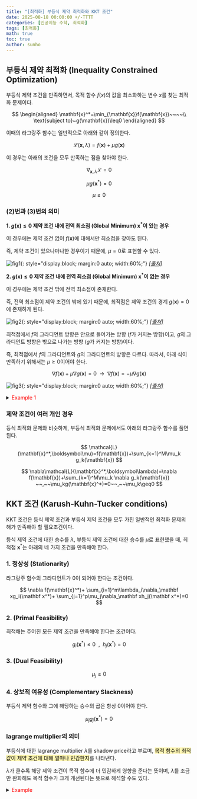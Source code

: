 ```yaml
---
title: "[최적화] 부등식 제약 최적화와 KKT 조건"
date: 2025-08-18 00:00:00 +/-TTTT
categories: [인공지능 수학, 최적화]
tags: [최적화]
math: true
toc: true
author: sunho
---
```


## 부등식 제약 최적화 (Inequality Constrained Optimization)

부등식 제약 조건을 만족하면서, 목적 함수 $f(x)$의 값을 최소화하는 변수 $x$를 찾는 최적화 문제이다.

$$
\begin{aligned}
\mathbf{x}^*=\min_{\mathbf{x}}f(\mathbf{x})~~~~\\
\text{subject to}~g(\mathbf{x})\leq0
\end{aligned}
$$

이때의 라그랑주 함수는 일반적으로 아래와 같이 정의한다.

$$
\mathcal{L}(\mathbf{x},\lambda)=f(\mathbf{x})+\mu g(\mathbf{x})
$$

이 경우는 아래의 조건을 모두 만족하는 점을 찾아야 한다.

$$
\begin{equation}\nabla_{\mathbf{x},\lambda}\mathcal{L}=0\end{equation}
$$

$$
\begin{equation}\mu g(\mathbf{x}^*)=0\end{equation}
$$

$$
\begin{equation}\mu\geq0\end{equation}
$$

### $(2)$번과 $(3)$번의 의미

**1. $g(\mathbf{x})\leq0$ 제약 조건 내에 전역 최소점 (Global Minimum) $\mathbf{x}^*$이 있는 경우**

이 경우에는 제약 조건 없이 $f(\mathbf{x})$에 대해서만 최소점을 찾아도 된다.

즉, 제약 조건이 있으나마나한 경우이기 때문에, $\mu=0$로 표현할 수 있다.

![fig1](mlm/o18-1.png){: style="display:block; margin:0 auto; width:60%;"}
_[[출처]](https://medium.com/data-science/lagrange-multipliers-kkt-conditions-duality-intuitively-explained-de09f645b068)_

**2. $g(\mathbf{x})\leq0$ 제약 조건 내에 전역 최소점 (Global Minimum) $\mathbf{x}^*$이 없는 경우**

이 경우에는 제약 조건 밖에 전역 최소점이 존재한다.

즉, 전역 최소점이 제약 조건의 밖에 있기 때문에, 최적점은 제약 조건의 경계 $g(\mathbf{x})=0$에 존재하게 된다.

![fig2](mlm/o18-2.png){: style="display:block; margin:0 auto; width:60%;"}
_[[출처]](https://medium.com/data-science/lagrange-multipliers-kkt-conditions-duality-intuitively-explained-de09f645b068)_

최적점에서 $f$의 그라디언트 방향은 안으로 들어가는 방향 ($f$가 커지는 방향)이고, $g$의 그라디언트 방향은 밖으로 나가는 방향 ($g$가 커지는 방향)이다.

즉, 최적점에서 $f$의 그라디언트와 $g$의 그라디언트의 방향은 다르다. 따라서, 아래 식이 만족하기 위해서는 $\mu\geq0$이어야 한다.

$$
\nabla f(\mathbf{x})+\mu\nabla g(\mathbf{x})=0
~~\to~~\nabla f(\mathbf{x})=-\mu\nabla g(\mathbf{x})
$$

![fig3](mlm/o18-3.png){: style="display:block; margin:0 auto; width:60%;"}
_[[출처]](https://medium.com/data-science/lagrange-multipliers-kkt-conditions-duality-intuitively-explained-de09f645b068)_

<details>
<summary><font color='#FF0000'>Example 1</font></summary>
<div markdown="1">



</div>
</details>

### 제약 조건이 여러 개인 경우

등식 최적화 문제와 비슷하게, 부등식 최적화 문제에서도 아래의 라그랑주 함수를 풀면 된다.

$$
\mathcal{L}(\mathbf{x}^*,\boldsymbol\mu)=f(\mathbf{x})+\sum_{k=1}^M\mu_k g_k(\mathbf{x})
$$

$$
\nabla\mathcal{L}(\mathbf{x}^*,\boldsymbol\lambda)=\nabla f(\mathbf{x})+\sum_{k=1}^M\mu_k \nabla g_k(\mathbf{x})
~~,~~\mu_kg(\mathbf{x}^*)=0~~,~~\mu_k\geq0
$$

## KKT 조건 (Karush-Kuhn-Tucker conditions)

KKT 조건은 등식 제약 조건과 부등식 제약 조건을 모두 가진 일반적인 최적화 문제의 해가 만족해야 할 필요조건이다.

등식 제약 조건에 대한 승수를 $\lambda$, 부등식 제약 조건에 대한 승수를 $\mu$로 표현했을 때, 최적점 $\mathbf{x}^*$는 아래의 네 가지 조건을 만족해야 한다.

### 1. 정상성 (Stationarity)

라그랑주 함수의 그라디언트가 $0$이 되어야 한다는 조건이다.
        
$$
\nabla f(\mathbf{x}^*)+
\sum_{i=1}^m\lambda_i\nabla_\mathbf xg_i(\mathbf x^*)+
\sum_{j=1}^p\mu_j\nabla_\mathbf xh_j(\mathbf x^*)=0
$$

        
### 2. (Primal Feasibility)

최적해는 주어진 모든 제약 조건을 만족해야 한다는 조건이다.
        
$$
g_i(\mathbf x^*)\leq0~~,~~h_j(\mathbf x^*)=0
$$
        
### 3. (Dual Feasibility)
        
$$
\mu_j\geq0
$$
        
### 4. 상보적 여유성 (Complementary Slackness)

부등식 제약 함수와 그에 해당하는 승수의 곱은 항상 0이어야 한다.

$$
\mu_j g_j(\mathbf x^*)=0
$$

### lagrange multiplier의 의미

부등식에 대한 lagrange multiplier $\lambda$를 shadow price라고 부르며, <mark style='background-color: fff5b1'>목적 함수의 최적값이 제약 조건에 대해 얼마나 민감한지</mark>를 나타낸다.

$\lambda$가 클수록 해당 제약 조건이 목적 함수에 더 민감하게 영향을 준다는 뜻이며, $\lambda$를 조금만 완화해도 목적 함수가 크게 개선된다는 뜻으로 해석할 수도 있다.

<details>
<summary><font color='red'>Example</font></summary>
<div markdown="1">

공장에서의 물건 생산에서 아래의 조건이 있을 때, 원자재 1kg을 더 사용할 수 있다면 이윤이 얼마나 증가하는가?

- 제약 조건: 원자재는 최대 100kg 사용 가능
- 현재 최적 상태: 이윤 500달러, 원자재는 딱 100kg 사용 중

---

1kg 더 주었더니 이윤이 5달러 증가했다면, 이 5달러가 바로 shadow price이다.

</div>
</details>